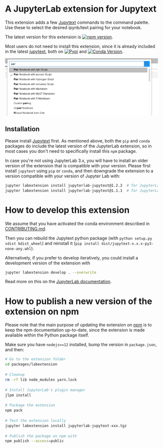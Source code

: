 # A JupyterLab extension for Jupytext

This extension adds a few [Jupytext](https://github.com/mwouts/jupytext) commands to the command palette. Use these to select the desired ipynb/text pairing for your notebook.

The latest version for this extension is [![npm version](https://badge.fury.io/js/jupyterlab-jupytext.svg)](https://badge.fury.io/js/jupyterlab-jupytext).

Most users do not need to install this extension, since it is already included in the latest [jupytext](https://github.com/mwouts/jupytext/), both on [![Pypi](https://img.shields.io/pypi/v/jupytext.svg)](https://pypi.python.org/pypi/jupytext) and
[![Conda Version](https://img.shields.io/conda/vn/conda-forge/jupytext.svg)](https://anaconda.org/conda-forge/jupytext).

![](https://github.com/mwouts/jupytext/raw/master/packages/labextension/jupytext_commands.png)

## Installation

Please install [Jupytext](https://github.com/mwouts/jupytext/blob/master/README.md#installation) first. As mentioned above, both the `pip` and `conda` packages do include the latest version of the JupyterLab extension, so in most cases you don't need to specifically install this `npm` package.

In case you're not using JupyterLab 3.x, you will have to install an older version of the extension that is compatible with your version. Please first install `jupytext` using `pip` or `conda`, and then downgrade the extension to a version compatible with your version of Jupyter Lab with:
```bash
jupyter labextension install jupyterlab-jupytext@1.2.2  # for JupyterLab 2.x
jupyter labextension install jupyterlab-jupytext@1.1.1  # for JupyterLab 1.x
```

# How to develop this extension

We assume that you have activated the conda environment described in [CONTRIBUTING.md](https://github.com/mwouts/jupytext/blob/master/CONTRIBUTING.md).

Then you can rebuild the Jupytext python package (with `python setup.py sdist bdist_wheel`) and reinstall it (`pip install dist/jupytext-x.x.x-py3-none-any.whl`).

Alternatively, if you prefer to develop iteratively, you could install a development version of the extension with

```bash
jupyter labextension develop . --overwrite
```

Read more on this on the [JupyterLab documentation](https://jupyterlab.readthedocs.io/en/latest/extension/extension_dev.html#developing-a-prebuilt-extension).

# How to publish a new version of the extension on npm

Please note that the main purpose of updating the extension on [npm](https://www.npmjs.com) is to keep the npm documentation up-to-date, since the extension is made available within the Python package itself.

Make sure you have `nodejs>=12` installed, bump the version in `package.json`, and then:
```bash
# Go to the extension folder
cd packages/labextension

# Cleanup
rm -rf lib node_modules yarn.lock

# Install JupyterLab's plugin manager
jlpm install

# Package the extension
npm pack

# Test the extension locally
jupyter labextension install jupyterlab-jupytext-xxx.tgz

# Publish the package on npm with
npm publish --access=public
```
